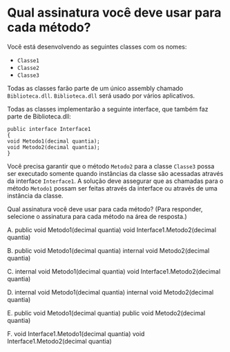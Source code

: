 ﻿# Qual assinatura você deve usar para cada método?

Você está desenvolvendo as seguintes classes com os nomes:

* `Classe1`
* `Classe2`
* `Classe3`

Todas as classes farão parte de um único assembly chamado `Biblioteca.dll`. `Biblioteca.dll` será usado por vários aplicativos.

Todas as classes implementarão a seguinte interface, que também faz parte de Biblioteca.dll:

```
public interface Interface1
{
void Metodo1(decimal quantia);
void Metodo2(decimal quantia);
}
```

Você precisa garantir que o método `Metodo2` para a classe `Classe3` possa ser executado somente quando instâncias da classe são acessadas através da interface `Interface1`. A solução deve assegurar que as chamadas para o método `Metodo1` possam ser feitas através da interface ou através de uma instância da classe.

Qual assinatura você deve usar para cada método? (Para responder, selecione o assinatura para cada método na área de resposta.)

A.
public void Metodo1(decimal quantia)
void Interface1.Metodo2(decimal quantia)

B.
public void Metodo1(decimal quantia)
internal void Metodo2(decimal quantia)

C.
internal void Metodo1(decimal quantia)
void Interface1.Metodo2(decimal quantia)

D.
internal void Metodo1(decimal quantia)
internal void Metodo2(decimal quantia)

E.
public void Metodo1(decimal quantia)
public void Metodo2(decimal quantia)

F.
void Interface1.Metodo1(decimal quantia)
void Interface1.Metodo2(decimal quantia)
